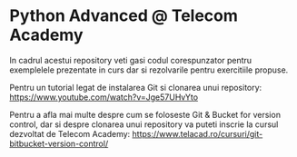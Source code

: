 # Python Advanced @ Telecom Academy

In cadrul acestui repository veti gasi codul corespunzator pentru exemplelele prezentate in curs dar si rezolvarile pentru exercitiile propuse.

Pentru un tutorial legat de instalarea Git si clonarea unui repository:
https://www.youtube.com/watch?v=Jge57UHvYto

Pentru a afla mai multe despre cum se foloseste Git & Bucket for version control, dar si despre clonarea unui repository va puteti inscrie la cursul dezvoltat de Telecom Academy: https://www.telacad.ro/cursuri/git-bitbucket-version-control/
